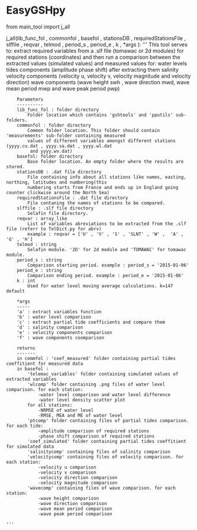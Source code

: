 # EasyGSHpy


from main_tool import j_all

j_all(lib_func_fol , commonfol , basefol , stationsDB , requiredStationsFile , slffile , reqvar , telmod ,  period_s , period_e , k , *args ):
    '''
    This tool serves to:
        extract required variables from a .slf file (tomawac or 2d modules) for required stations (coordinates) 
        and then run a comparison between the extracted values (simulated values) and measured values for:
            water levels
            tides components (amplitude phase shift) after extracting them
            salinity
            velocity components (velocity u, velocity v, velocity magnitude and velocity direction)
            wave components (wave height swh , wave direction mwd, wave mean period mwp and wave peak period pwp)
        
        Parameters
        ----------
        lib_func_fol : folder directory
            Folder location which contains 'gshtools' and 'pputils' sub-folders.
        commonfol : folder directory
            Common folder location. This folder should contain 'measurements' sub-folder containing measured
            values of different variables amongst different stations (yyyy.cu.dat , yyyy.sa.dat , yyyy.wl.dat
             and yyyy.wv.dat)
        basefol: folder directory
            Base folder location. An empty folder where the results are stored.
        stationsDB : .dat file directory 
            File containing info about all stations like names, easting, northing, latitudes and numbering(this 
            numbering starts from France and ends up in England going counter clickwise around the North Sea)
        requiredStationsFile : .dat file directory
            File contaning the names of stations to be compared.
        slffile : .slf file directory 
            Selafin file directory.
        reqvar : array_like
            List of variables abreviations to be extracted from the .slf file (referr to TelDict.py for abrv)
            example : reqvar = ['U' , 'V' , 'S' , 'SLNT' , 'W' ,  'A' , 'G' , 'H']
        telmod : string
            Selafin module. '2D' for 2d module and 'TOMAWAC' for tomawac module.
        period_s : string
            Comparison starting period. example : period_s = '2015-01-06' 
        period_e : string
            Comparison ending period. example : period_e = '2015-01-06' 
        k : int
            Used for water level moving average calculations. k=147 default
        
        *args
        -----
        'a' : extract variables function
        'b' : water level comparison 
        'c' : extract partial tide coefficients and compare them
        'd' : salinity comparison
        'e' : velocity components comparison
        'f' : wave components coomparison
        
        returns
        -------
        in commfol : 'coef_measured' folder containing partial tides coeffitient for measured data
        in basefol :
            'telemac_variables' folder containing simulated values of extracted variables
            'wlcomp' folder containing .png files of water level comparison. for each station:
                -water level comparison and water level difference
                -water level density scatter plot
            for all stations:
                -NRMSE of water level
                -RMSE, MEA and ME of water level
            'ptcomp' folder containing files of partial tides comparison. for each tide:
                -amplitude comparison of required stations
                -phase shift comparison of required stations
            'coef_simulated' folder containing partial tides coeffitient for simulated data
            'salinitycomp' containing files of salinity comparison
            'velocitycomp' containing files of velocity comparison. for each station:
                -velocity u comparison
                -velocity v comparison
                -velocity direction comparison
                -velocity magnitude comparison
            'wavecomp' containing files of wave comparison. for each station:
                -wave height comparison
                -wave direction comparison
                -wave mean period comparison
                -wave peak period comparison
    
    '''
